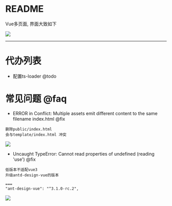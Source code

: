 # README

Vue多页面, 界面大致如下

![](https://luo0412.oss-cn-hangzhou.aliyuncs.com/1647952253742-hDMCwm8BFyrw.png)

---

# 代办列表

- 配置ts-loader @todo

# 常见问题 @faq

- ERROR in Conflict: Multiple assets emit different content to the same filename index.html @fix

```
删除public/index.html
会与template/index.html 冲突
```

![](https://luo0412.oss-cn-hangzhou.aliyuncs.com/1647952388493-mTd6KbaNPab6.png)

- Uncaught TypeError: Cannot read properties of undefined (reading 'use') @fix

```
低版本不适配vue3
升级antd-design-vue的版本

===
"ant-design-vue": "^3.1.0-rc.2",
```

![](https://luo0412.oss-cn-hangzhou.aliyuncs.com/1648014768366-wMbeffJQS3Fd.png)
